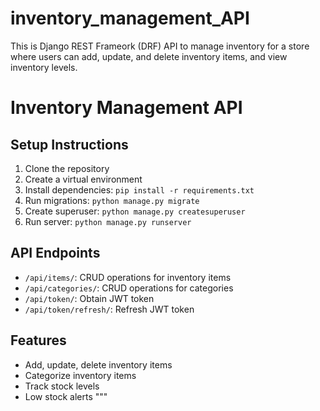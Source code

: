 # inventory_management_API

This is Django REST Frameork (DRF) API to manage inventory for a store where users can add, update, and delete inventory items, and view inventory levels.

# Inventory Management API

## Setup Instructions

1. Clone the repository
2. Create a virtual environment
3. Install dependencies: `pip install -r requirements.txt`
4. Run migrations: `python manage.py migrate`
5. Create superuser: `python manage.py createsuperuser`
6. Run server: `python manage.py runserver`

## API Endpoints

- `/api/items/`: CRUD operations for inventory items
- `/api/categories/`: CRUD operations for categories
- `/api/token/`: Obtain JWT token
- `/api/token/refresh/`: Refresh JWT token

## Features

- Add, update, delete inventory items
- Categorize inventory items
- Track stock levels
- Low stock alerts
  """
